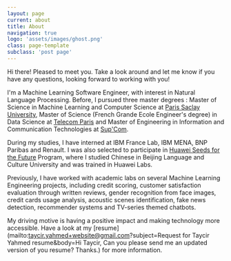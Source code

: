 ```yaml
---
layout: page
current: about
title: About
navigation: true
logo: 'assets/images/ghost.png'
class: page-template
subclass: 'post page'
---
```


Hi there! Pleased to meet you. Take a look around and let me know if you have any questions, looking forward to working with you!

I'm a Machine Learning Software Engineer, with interest in Natural Language Processing. Before, I pursued three master degrees : Master of Science in Machine Learning and Computer Science at [Paris Saclay University](https://www.universite-paris-saclay.fr/en), Master of Science (French Grande Ecole Engineer's degree) in Data Science at [Telecom Paris](https://www.telecom-paris.fr/en/home) and Master of Engineering in Information and Communication Technologies at [Sup'Com](http://www.supcom.mincom.tn/Fr/accueil_46_3).

During my studies, I have interned at IBM France Lab, IBM MENA, BNP Paribas and Renault. I was also selected to participate in [Huawei Seeds for the Future](https://huawei.eu/what-we-do/seeds-future) Program, where I studied Chinese in Beijing Language and Culture University and was trained in Huawei Labs. 

Previously, I have worked with academic labs on several Machine Learning Engineering projects, including credit scoring, customer satisfaction evaluation through written reviews, gender recognition from face images, credit cards usage analysis, acoustic scenes identification, fake news detection, recommender systems and TV-series themed chatbots. 

My driving motive is having a positive impact and making technology more accessible. Have a look at my [resume](mailto:taycir.yahmed+website@gmail.com?subject=Request for Taycir Yahmed resume&body=Hi Taycir, Can you please send me an updated version of you resume? Thanks.) for more information.
